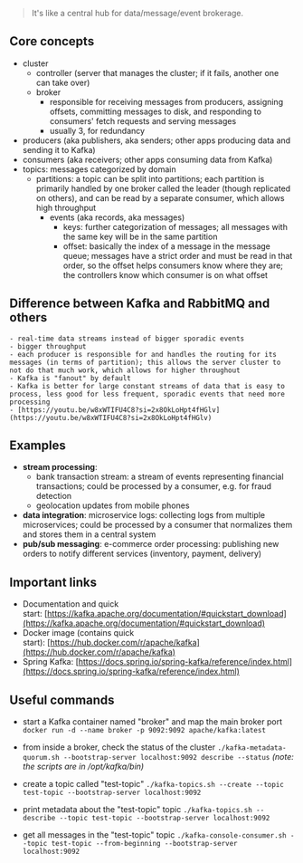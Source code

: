 > It's like a central hub for data/message/event brokerage.

## Core concepts

- cluster
    - controller (server that manages the cluster; if it fails, another one can take over)
    - broker
        - responsible for receiving messages from producers, assigning offsets, committing messages to disk, and responding to consumers' fetch requests and serving messages
        - usually 3, for redundancy
- producers (aka publishers, aka senders; other apps producing data and sending it to Kafka)
- consumers (aka receivers; other apps consuming data from Kafka)
- topics: messages categorized by domain
    - partitions: a topic can be split into partitions; each partition is primarily handled by one broker called the leader (though replicated on others), and can be read by a separate consumer, which allows high throughput
        - events (aka records, aka messages)
            - keys: further categorization of messages; all messages with the same key will be in the same partition
            - offset: basically the index of a message in the message queue; messages have a strict order and must be read in that order, so the offset helps consumers know where they are; the controllers know which consumer is on what offset

## Difference between Kafka and RabbitMQ and others
    - real-time data streams instead of bigger sporadic events
    - bigger throughput
    - each producer is responsible for and handles the routing for its messages (in terms of partition); this allows the server cluster to not do that much work, which allows for higher throughout
    - Kafka is "fanout" by default
    - Kafka is better for large constant streams of data that is easy to process, less good for less frequent, sporadic events that need more processing
    - [https://youtu.be/w8xWTIFU4C8?si=2x8OkLoHpt4fHGlv](https://youtu.be/w8xWTIFU4C8?si=2x8OkLoHpt4fHGlv)


## Examples
- **stream processing**:
    - bank transaction stream: a stream of events representing financial transactions; could be processed by a consumer, e.g. for fraud detection
    - geolocation updates from mobile phones
- **data integration**: microservice logs: collecting logs from multiple microservices; could be processed by a consumer that normalizes them and stores them in a central system
- **pub/sub messaging**: e-commerce order processing: publishing new orders to notify different services (inventory, payment, delivery)


## Important links
- Documentation and quick start: [https://kafka.apache.org/documentation/#quickstart_download](https://kafka.apache.org/documentation/#quickstart_download)
- Docker image (contains quick start): [https://hub.docker.com/r/apache/kafka](https://hub.docker.com/r/apache/kafka)
- Spring Kafka: [https://docs.spring.io/spring-kafka/reference/index.html](https://docs.spring.io/spring-kafka/reference/index.html)


## Useful commands

- start a Kafka container named "broker" and map the main broker port
  `docker run -d --name broker -p 9092:9092 apache/kafka:latest`

- from inside a broker, check the status of the cluster
  `./kafka-metadata-quorum.sh --bootstrap-server localhost:9092 describe --status`
  *(note: the scripts are in /opt/kafka/bin)*

- create a topic called "test-topic"
  `./kafka-topics.sh --create --topic test-topic --bootstrap-server localhost:9092`

- print metadata about the "test-topic" topic
  `./kafka-topics.sh --describe --topic test-topic --bootstrap-server localhost:9092`

- get all messages in the "test-topic" topic
  `./kafka-console-consumer.sh --topic test-topic --from-beginning --bootstrap-server localhost:9092`

